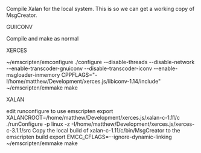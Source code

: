 Compile Xalan for the local system. This is so we can get a working copy of MsgCreator.

GUIICONV

Compile and make as normal

XERCES

~/emscripten/emconfigure ./configure --disable-threads --disable-network --enable-transcoder-gnuiconv --disable-transcoder-iconv --enable-msgloader-inmemory CPPFLAGS="-I/home/matthew/Development/xerces.js/libiconv-1.14/include"
~/emscripten/emmake make

XALAN

edit runconfigure to use emscripten
export XALANCROOT=/home/matthew/Development/xerces.js/xalan-c-1.11/c
./runConfigure -p linux -z -I/home/matthew/Development/xerces.js/xerces-c-3.1.1/src
Copy the local build of xalan-c-1.11/c/bin/MsgCreator to the emscripten build
export EMCC_CFLAGS=--ignore-dynamic-linking
~/emscripten/emmake make
